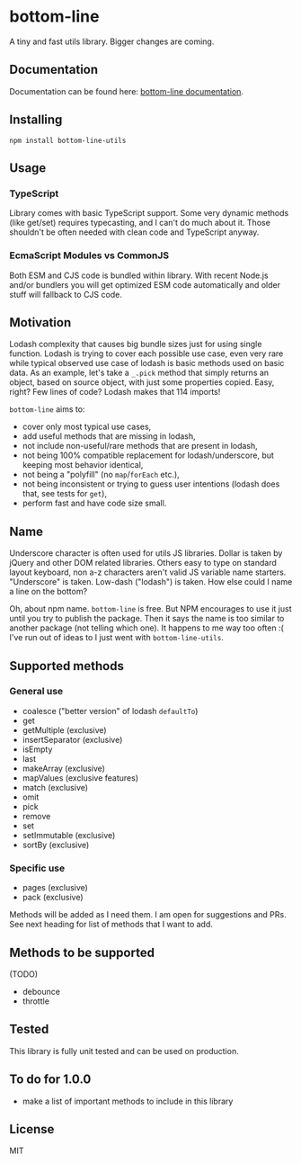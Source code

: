 # bottom-line

A tiny and fast utils library. Bigger changes are coming.

## Documentation

Documentation can be found here: [bottom-line documentation](https://dzek69.github.io/bottom-line).

## Installing

`npm install bottom-line-utils`

## Usage

### TypeScript

Library comes with basic TypeScript support. Some very dynamic methods (like get/set) requires typecasting, and I can't
do much about it. Those shouldn't be often needed with clean code and TypeScript anyway.

### EcmaScript Modules vs CommonJS

Both ESM and CJS code is bundled within library. With recent Node.js and/or bundlers you will get optimized ESM code
automatically and older stuff will fallback to CJS code.

## Motivation

Lodash complexity that causes big bundle sizes just for using single function. Lodash is trying to cover each possible
use case, even very rare while typical observed use case of lodash is basic methods used on basic data. As an example,
let's take a `_.pick` method that simply returns an object, based on source object, with just some properties copied.
Easy, right? Few lines of code? Lodash makes that 114 imports!

`bottom-line` aims to:
- cover only most typical use cases,
- add useful methods that are missing in lodash,
- not include non-useful/rare methods that are present in lodash,
- not being 100% compatible replacement for lodash/underscore, but keeping most behavior identical,
- not being a "polyfill" (no `map`/`forEach` etc.),
- not being inconsistent or trying to guess user intentions (lodash does that, see tests for `get`),
- perform fast and have code size small.

## Name

Underscore character is often used for utils JS libraries. Dollar is taken by jQuery and other DOM related
libraries. Others easy to type on standard layout keyboard, non a-z characters aren't valid JS variable name starters.
"Underscore" is taken. Low-dash ("lodash") is taken. How else could I name a line on the bottom?

Oh, about npm name. `bottom-line` is free. But NPM encourages to use it just until you try to publish the package. Then
it says the name is too similar to another package (not telling which one). It happens to me way too often :( I've run
out of ideas to I just went with `bottom-line-utils`.

## Supported methods

### General use

- coalesce ("better version" of lodash `defaultTo`)
- get
- getMultiple (exclusive)
- insertSeparator (exclusive)
- isEmpty
- last
- makeArray (exclusive)
- mapValues (exclusive features)
- match (exclusive)
- omit
- pick
- remove
- set
- setImmutable (exclusive)
- sortBy (exclusive)

### Specific use

- pages (exclusive)
- pack (exclusive)

Methods will be added as I need them. I am open for suggestions and PRs. See next heading for list of methods that I
want to add.

## Methods to be supported

(TODO)
- debounce
- throttle

## Tested

This library is fully unit tested and can be used on production.

## To do for 1.0.0

- make a list of important methods to include in this library

## License

MIT
